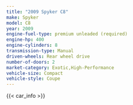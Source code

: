 ```yaml
---
title: "2009 Spyker C8"
make: Spyker
model: C8
year: 2009
engine-fuel-type: premium unleaded (required)
engine-hp: 400
engine-cylinders: 8
transmission-type: Manual
driven-wheels: Rear wheel drive
number-of-doors: 2
market-category: Exotic,High-Performance
vehicle-size: Compact
vehicle-style: Coupe
---
```


{{< car_info >}}
